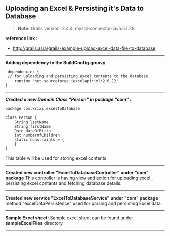 ## Uploading an Excel & Persisting it's Data to Database  ##
> **Note:**
Grails version: 2.4.4, mysql-connector-java:5.1.29

**reference link :**  		

 - 	http://grails.asia/grails-example-upload-excel-data-file-to-database
 

----------
**Adding dependency to the BuildConfig.groovy**

     dependencies {
     // for uploading and persisting excel contents to the database
        runtime 'net.sourceforge.jexcelapi:jxl:2.6.12'      
    }


----------


***Created a new Domain Class "Person" in  package "com" :***

    package com.krixi.excelToDatabase
    
    class Person {
        String lastName
        String firstName
        Date dateOfBirth
        int numberOfChildren
        static constraints = {
        }
    }

This table will be used for storing excel contents.

----------
**Created new controller "ExcelToDatabaseController" under  "com" package**
This controller is having view and action for uploading excel , persisting excel contents and fetching database details. 


----------
**Created new service "ExcelToDatabaseService" under  "com" package**
method "excelDataPersistence" used for parsing and persisting Excel data.


----------
**Sample Excel sheet:**
Sample excel sheet can be found under **sampleExcelFiles** directory


----------
